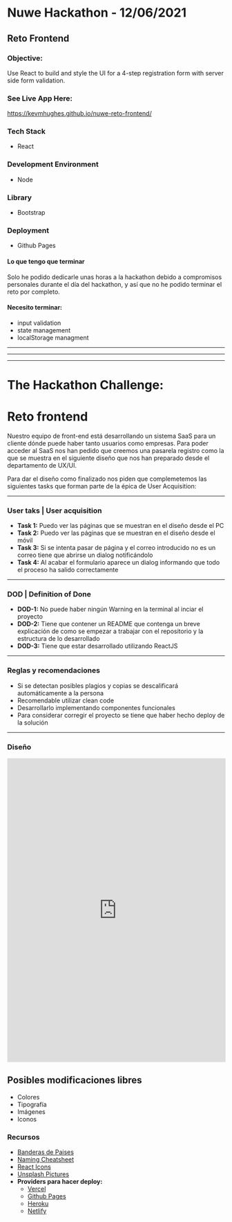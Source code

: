 # Nuwe Hackathon - 12/06/2021

## Reto Frontend 

### Objective:
Use React to build and style the UI for a 4-step registration form with server side form validation. 

### See Live App Here:
https://kevmhughes.github.io/nuwe-reto-frontend/

### Tech Stack
* React 

### Development Environment
* Node

### Library
* Bootstrap

### Deployment
* Github Pages

#### Lo que tengo que terminar
Solo he podido dedicarle unas horas a la hackathon debido a compromisos personales durante el día del hackathon, y así que no he podido terminar el reto por completo.


#### Necesito terminar:
* input validation
* state management
* localStorage managment

----
----
----
# The Hackathon Challenge:

# Reto frontend

Nuestro equipo de front-end está desarrollando un sistema SaaS para un cliente dónde puede haber tanto usuarios como empresas.
Para poder acceder al SaaS nos han pedido que creemos una pasarela registro como la que se muestra en el siguiente diseño que nos han preparado desde el departamento de UX/UI.

Para dar el diseño como finalizado nos piden que complemetemos las siguientes tasks que forman parte de la épica de User Acquisition:

----

### User taks | User acquisition

- **Task 1:** Puedo ver las páginas que se muestran en el diseño desde el PC
- **Task 2:** Puedo ver las páginas que se muestran en el diseño desde el móvil
- **Task 3:** Si se intenta pasar de página y el correo introducido no es un correo tiene que abrirse un dialog notificándolo
- **Task 4:** Al acabar el formulario aparece un dialog informando que todo el proceso ha salido correctamente

----

### DOD | Definition of Done

- **DOD-1:** No puede haber ningún Warning en la terminal al inciar el proyecto
- **DOD-2:** Tiene que contener un README que contenga un breve explicación de como se empezar a trabajar con el repositorio y la estructura de lo desarrollado
- **DOD-3:** Tiene que estar desarrollado utilizando ReactJS

---

### Reglas y recomendaciones 

- Si se detectan posibles plagios y copias se descalificará automáticamente a la persona
- Recomendable utilizar clean code 
- Desarrollarlo implementando componentes funcionales
- Para considerar corregir el proyecto se tiene que haber hecho deploy de la solución 
----

### Diseño

<iframe style="border: 1px solid rgba(0, 0, 0, 0.1);" width="100%" height="700px" src="https://www.figma.com/embed?embed_host=share&url=https%3A%2F%2Fwww.figma.com%2Ffile%2FeS3YIa01yjhCUw2DZ8sFHB%2FRegistration-Onboarding-Design-Community%3Fnode-id%3D1%253A649" allowfullscreen></iframe>

## Posibles modificaciones libres

- Colores
- Tipografía
- Imágenes 
- Iconos

### Recursos

- [Banderas de Paises](https://www.countryflags.io/)
- [Naming Cheatsheet](https://github.com/gagocarrilloedgar/naming-cheatsheet)
- [React Icons](https://iconscout.com/blog/best-react-icons-library)
- [Unsplash Pictures](https://unsplash.com/developers)
- **Providers para hacer deploy:**
    - [Vercel](https://vercel.com/)
    - [Github Pages](https://pages.github.com/)
    - [Heroku](https://www.heroku.com/)
    - [Netlify](https://www.netlify.com/)
